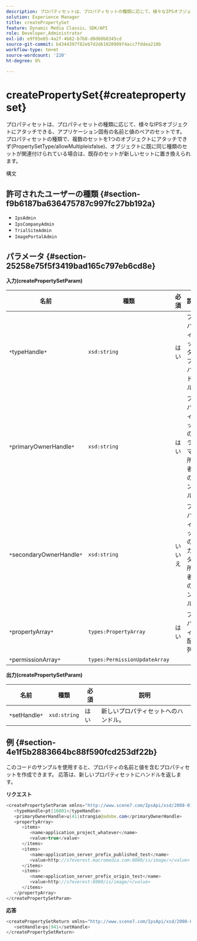```yaml
---
description: プロパティセットは、プロパティセットの種類に応じて、様々なIPSオブジェクトにアタッチできる、アプリケーション固有の名前と値のペアのセットです。 プロパティセットの種類で、複数のセットを1つのオブジェクトにアタッチできず(PropertySetType/allowMultipleisfalse)、オブジェクトに既に同じ種類のセットが関連付けられている場合は、既存のセットが新しいセットに置き換えられます。
solution: Experience Manager
title: createPropertySet
feature: Dynamic Media Classic、SDK/API
role: Developer,Administrator
exl-id: e9f85e65-4a2f-4b82-b7b8-d0d60b8345cd
source-git-commit: b4344397f82eb7d2d61020909f4acc7fddea210b
workflow-type: tm+mt
source-wordcount: '220'
ht-degree: 8%

---
```


# createPropertySet{#createpropertyset}

プロパティセットは、プロパティセットの種類に応じて、様々なIPSオブジェクトにアタッチできる、アプリケーション固有の名前と値のペアのセットです。 プロパティセットの種類で、複数のセットを1つのオブジェクトにアタッチできず(PropertySetType/allowMultipleisfalse)、オブジェクトに既に同じ種類のセットが関連付けられている場合は、既存のセットが新しいセットに置き換えられます。

構文

## 許可されたユーザーの種類 {#section-f9b6187ba636475787c997fc27bb192a}

* `IpsAdmin`
* `IpsCompanyAdmin`
* `TrialSiteAdmin`
* `ImagePortalAdmin`

## パラメータ {#section-25258e75f5f3419bad165c797eb6cd8e}

**入力(createPropertySetParam)**

| 名前 | 種類 | 必須 | 説明 |
|---|---|---|---|
| `*`typeHandle`*` | `xsd:string` | はい | プロパティセットタイプのハンドル。 |
| `*`primaryOwnerHandle`*` | `xsd:string` | はい | プロパティセットのプライマリ所有者へのハンドル。 |
| `*`secondaryOwnerHandle`*` | `xsd:string` | いいえ | プロパティセットのセカンダリ所有者へのハンドル。 |
| `*`propertyArray`*` | `types:PropertyArray` | はい | プロパティの配列。 |
| `*`permissionArray`*` | `types:PermissionUpdateArray` |  |  |

**出力(createPropertySetParam)**

| 名前 | 種類 | 必須 | 説明 |
|---|---|---|---|
| `*`setHandle`*` | `xsd:string` | はい | 新しいプロパティセットへのハンドル。 |

## 例 {#section-4e1f5b2883664bc88f590fcd253df22b}

このコードのサンプルを使用すると、プロパティの名前と値を含むプロパティセットを作成できます。 応答は、新しいプロパティセットにハンドルを返します。

**リクエスト**

```java
<createPropertySetParam xmlns="http://www.scene7.com/IpsApi/xsd/2008-01-15">
   <typeHandle>pt|10801</typeHandle>
   <primaryOwnerHandle>u|41|strangio@adobe.com</primaryOwnerHandle>
   <propertyArray>
      <items>
         <name>application_project_whatever</name>
         <value>true</value>
      </items>
      <items>
         <name>application_server_prefix_published_test</name>
         <value>http://s7everest.macromedia.com:8080/is/image/</value>
      </items>
      <items>
         <name>application_server_prefix_origin_test</name>
         <value>http://s7everest:8080/is/image/</value>
      </items>
   </propertyArray>
</createPropertySetParam>
```

**応答**

```java
<createPropertySetReturn xmlns="http://www.scene7.com/IpsApi/xsd/2008-01-15">
   <setHandle>ps|941</setHandle>
</createPropertySetReturn>
```
